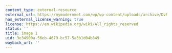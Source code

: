 ```yaml
---
content_type: external-resource
external_url: https://mymodernmet.com/wp/wp-content/uploads/archive/DvRcp7lIQRbWOtLbA8Rx_1082112027.jpeg
has_external_license_warning: true
license: https://en.wikipedia.org/wiki/All_rights_reserved
status: ''
title: image 1
uid: 3e34900a-56eb-4679-bc57-5a3b1d04b849
wayback_url: ''
---
```

